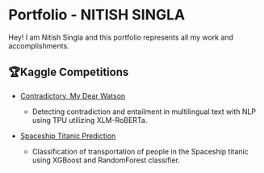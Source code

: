 # **Portfolio** - NITISH SINGLA

Hey! I am Nitish Singla and this portfolio represents all my work and accomplishments.


## 🏆Kaggle Competitions

- [Contradictory, My Dear Watson](https://github.com/wannasleepforlong/Contradictory-My-Dear-Watson)
  - Detecting contradiction and entailment in multilingual text with NLP using TPU utilizing XLM-RoBERTa.

- [Spaceship Titanic Prediction](https://github.com/wannasleepforlong/Spaceship-Titanic-Transport-Prediction)
  - Classification of transportation of people in the Spaceship titanic using XGBoost and RandomForest classifier.
    



